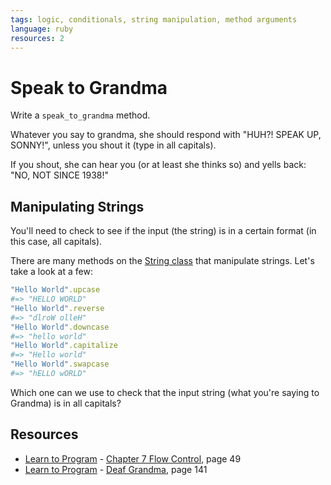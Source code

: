 ```yaml
---
tags: logic, conditionals, string manipulation, method arguments
language: ruby
resources: 2
---
```


# Speak to Grandma

Write a `speak_to_grandma` method.

Whatever you say to grandma, she should respond with "HUH?! SPEAK UP, SONNY!", unless you shout it (type in all capitals).

If you shout, she can hear you (or at least she thinks so) and yells back: "NO, NOT SINCE 1938!"

## Manipulating Strings

You'll need to check to see if the input (the string) is in a certain format (in this case, all capitals).

There are many methods on the [String class](http://www.ruby-doc.org/core-2.1.4/String.html) that manipulate strings. Let's take a look at a few:

```ruby
"Hello World".upcase
#=> "HELLO WORLD"
"Hello World".reverse
#=> "dlroW olleH" 
"Hello World".downcase
#=> "hello world" 
"Hello World".capitalize
#=> "Hello world" 
"Hello World".swapcase
#=> "hELLO wORLD" 
```

Which one can we use to check that the input string (what you're saying to Grandma) is in all capitals?

## Resources
* [Learn to Program](http://books.flatironschool.com/books/43?page=49) - [Chapter 7 Flow Control](http://books.flatironschool.com/books/43?page=49), page 49
* [Learn to Program](http://books.flatironschool.com/books/43?page=141) - [Deaf Grandma](http://books.flatironschool.com/books/43?page=141), page 141
